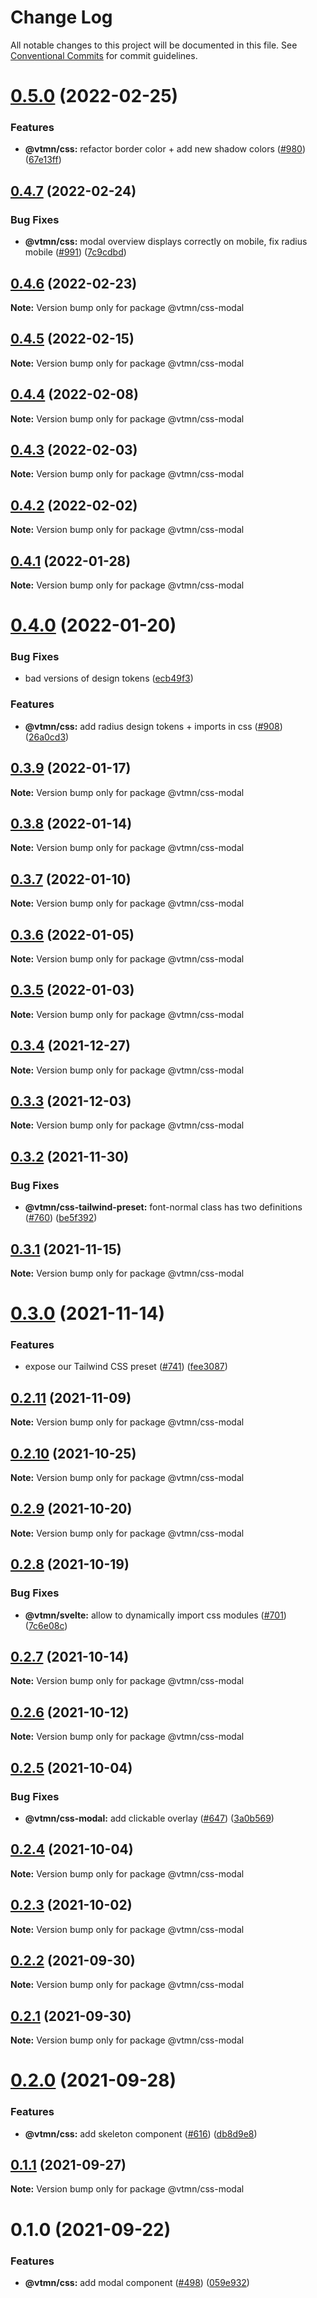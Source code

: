 # Change Log

All notable changes to this project will be documented in this file.
See [Conventional Commits](https://conventionalcommits.org) for commit guidelines.

# [0.5.0](https://github.com/Decathlon/vitamin-web/compare/@vtmn/css-modal@0.4.7...@vtmn/css-modal@0.5.0) (2022-02-25)


### Features

* **@vtmn/css:** refactor border color + add new shadow colors ([#980](https://github.com/Decathlon/vitamin-web/issues/980)) ([67e13ff](https://github.com/Decathlon/vitamin-web/commit/67e13ff48c922ddea167feea824e9dfdc8b18fec))





## [0.4.7](https://github.com/Decathlon/vitamin-web/compare/@vtmn/css-modal@0.4.6...@vtmn/css-modal@0.4.7) (2022-02-24)


### Bug Fixes

* **@vtmn/css:** modal overview displays correctly on mobile, fix radius mobile ([#991](https://github.com/Decathlon/vitamin-web/issues/991)) ([7c9cdbd](https://github.com/Decathlon/vitamin-web/commit/7c9cdbd396df895ccf3032c6dd30bf62c5a89ae0))





## [0.4.6](https://github.com/Decathlon/vitamin-web/compare/@vtmn/css-modal@0.4.5...@vtmn/css-modal@0.4.6) (2022-02-23)

**Note:** Version bump only for package @vtmn/css-modal





## [0.4.5](https://github.com/Decathlon/vitamin-web/compare/@vtmn/css-modal@0.4.4...@vtmn/css-modal@0.4.5) (2022-02-15)

**Note:** Version bump only for package @vtmn/css-modal





## [0.4.4](https://github.com/Decathlon/vitamin-web/compare/@vtmn/css-modal@0.4.3...@vtmn/css-modal@0.4.4) (2022-02-08)

**Note:** Version bump only for package @vtmn/css-modal





## [0.4.3](https://github.com/Decathlon/vitamin-web/compare/@vtmn/css-modal@0.4.2...@vtmn/css-modal@0.4.3) (2022-02-03)

**Note:** Version bump only for package @vtmn/css-modal





## [0.4.2](https://github.com/Decathlon/vitamin-web/compare/@vtmn/css-modal@0.4.1...@vtmn/css-modal@0.4.2) (2022-02-02)

**Note:** Version bump only for package @vtmn/css-modal





## [0.4.1](https://github.com/Decathlon/vitamin-web/compare/@vtmn/css-modal@0.4.0...@vtmn/css-modal@0.4.1) (2022-01-28)

**Note:** Version bump only for package @vtmn/css-modal





# [0.4.0](https://github.com/Decathlon/vitamin-web/compare/@vtmn/css-modal@0.3.9...@vtmn/css-modal@0.4.0) (2022-01-20)


### Bug Fixes

* bad versions of design tokens ([ecb49f3](https://github.com/Decathlon/vitamin-web/commit/ecb49f3d1e672cb3ba78c23dc64fd899ea4a08c1))


### Features

* **@vtmn/css:** add radius design tokens + imports in css ([#908](https://github.com/Decathlon/vitamin-web/issues/908)) ([26a0cd3](https://github.com/Decathlon/vitamin-web/commit/26a0cd3809792e9ea127bfaa8aa66ed3bd276990))





## [0.3.9](https://github.com/Decathlon/vitamin-web/compare/@vtmn/css-modal@0.3.8...@vtmn/css-modal@0.3.9) (2022-01-17)

**Note:** Version bump only for package @vtmn/css-modal





## [0.3.8](https://github.com/Decathlon/vitamin-web/compare/@vtmn/css-modal@0.3.7...@vtmn/css-modal@0.3.8) (2022-01-14)

**Note:** Version bump only for package @vtmn/css-modal





## [0.3.7](https://github.com/Decathlon/vitamin-web/compare/@vtmn/css-modal@0.3.6...@vtmn/css-modal@0.3.7) (2022-01-10)

**Note:** Version bump only for package @vtmn/css-modal





## [0.3.6](https://github.com/Decathlon/vitamin-web/compare/@vtmn/css-modal@0.3.5...@vtmn/css-modal@0.3.6) (2022-01-05)

**Note:** Version bump only for package @vtmn/css-modal





## [0.3.5](https://github.com/Decathlon/vitamin-web/compare/@vtmn/css-modal@0.3.4...@vtmn/css-modal@0.3.5) (2022-01-03)

**Note:** Version bump only for package @vtmn/css-modal





## [0.3.4](https://github.com/Decathlon/vitamin-web/compare/@vtmn/css-modal@0.3.3...@vtmn/css-modal@0.3.4) (2021-12-27)

**Note:** Version bump only for package @vtmn/css-modal





## [0.3.3](https://github.com/Decathlon/vitamin-web/compare/@vtmn/css-modal@0.3.2...@vtmn/css-modal@0.3.3) (2021-12-03)

**Note:** Version bump only for package @vtmn/css-modal





## [0.3.2](https://github.com/Decathlon/vitamin-web/compare/@vtmn/css-modal@0.3.1...@vtmn/css-modal@0.3.2) (2021-11-30)


### Bug Fixes

* **@vtmn/css-tailwind-preset:** font-normal class has two definitions ([#760](https://github.com/Decathlon/vitamin-web/issues/760)) ([be5f392](https://github.com/Decathlon/vitamin-web/commit/be5f39296dfaa2deb89e84f2823e10108fb037a2))





## [0.3.1](https://github.com/Decathlon/vitamin-web/compare/@vtmn/css-modal@0.3.0...@vtmn/css-modal@0.3.1) (2021-11-15)

**Note:** Version bump only for package @vtmn/css-modal





# [0.3.0](https://github.com/Decathlon/vitamin-web/compare/@vtmn/css-modal@0.2.11...@vtmn/css-modal@0.3.0) (2021-11-14)


### Features

* expose our Tailwind CSS preset ([#741](https://github.com/Decathlon/vitamin-web/issues/741)) ([fee3087](https://github.com/Decathlon/vitamin-web/commit/fee308730bd4978fecdcfdf4bc3d8b9ef95e5739))





## [0.2.11](https://github.com/Decathlon/vitamin-web/compare/@vtmn/css-modal@0.2.10...@vtmn/css-modal@0.2.11) (2021-11-09)

**Note:** Version bump only for package @vtmn/css-modal





## [0.2.10](https://github.com/Decathlon/vitamin-web/compare/@vtmn/css-modal@0.2.9...@vtmn/css-modal@0.2.10) (2021-10-25)

**Note:** Version bump only for package @vtmn/css-modal





## [0.2.9](https://github.com/Decathlon/vitamin-web/compare/@vtmn/css-modal@0.2.8...@vtmn/css-modal@0.2.9) (2021-10-20)

**Note:** Version bump only for package @vtmn/css-modal





## [0.2.8](https://github.com/Decathlon/vitamin-web/compare/@vtmn/css-modal@0.2.7...@vtmn/css-modal@0.2.8) (2021-10-19)


### Bug Fixes

* **@vtmn/svelte:** allow to dynamically import css modules ([#701](https://github.com/Decathlon/vitamin-web/issues/701)) ([7c6e08c](https://github.com/Decathlon/vitamin-web/commit/7c6e08c4f76aa32fe92f91d7979df73796ff66e7))





## [0.2.7](https://github.com/Decathlon/vitamin-web/compare/@vtmn/css-modal@0.2.6...@vtmn/css-modal@0.2.7) (2021-10-14)

**Note:** Version bump only for package @vtmn/css-modal





## [0.2.6](https://github.com/Decathlon/vitamin-web/compare/@vtmn/css-modal@0.2.5...@vtmn/css-modal@0.2.6) (2021-10-12)

**Note:** Version bump only for package @vtmn/css-modal





## [0.2.5](https://github.com/Decathlon/vitamin-web/compare/@vtmn/css-modal@0.2.4...@vtmn/css-modal@0.2.5) (2021-10-04)


### Bug Fixes

* **@vtmn/css-modal:** add clickable overlay ([#647](https://github.com/Decathlon/vitamin-web/issues/647)) ([3a0b569](https://github.com/Decathlon/vitamin-web/commit/3a0b56947b9f13a4bf674e698675b5fd4bd7378b))





## [0.2.4](https://github.com/Decathlon/vitamin-web/compare/@vtmn/css-modal@0.2.3...@vtmn/css-modal@0.2.4) (2021-10-04)

**Note:** Version bump only for package @vtmn/css-modal





## [0.2.3](https://github.com/Decathlon/vitamin-web/compare/@vtmn/css-modal@0.2.2...@vtmn/css-modal@0.2.3) (2021-10-02)

**Note:** Version bump only for package @vtmn/css-modal





## [0.2.2](https://github.com/Decathlon/vitamin-web/compare/@vtmn/css-modal@0.2.1...@vtmn/css-modal@0.2.2) (2021-09-30)

**Note:** Version bump only for package @vtmn/css-modal





## [0.2.1](https://github.com/Decathlon/vitamin-web/compare/@vtmn/css-modal@0.2.0...@vtmn/css-modal@0.2.1) (2021-09-30)

**Note:** Version bump only for package @vtmn/css-modal





# [0.2.0](https://github.com/Decathlon/vitamin-web/compare/@vtmn/css-modal@0.1.1...@vtmn/css-modal@0.2.0) (2021-09-28)


### Features

* **@vtmn/css:** add skeleton component ([#616](https://github.com/Decathlon/vitamin-web/issues/616)) ([db8d9e8](https://github.com/Decathlon/vitamin-web/commit/db8d9e80eeb56aac8b3b5584b421244eb8588537))





## [0.1.1](https://github.com/Decathlon/vitamin-web/compare/@vtmn/css-modal@0.1.0...@vtmn/css-modal@0.1.1) (2021-09-27)

**Note:** Version bump only for package @vtmn/css-modal





# 0.1.0 (2021-09-22)


### Features

* **@vtmn/css:** add modal component ([#498](https://github.com/Decathlon/vitamin-web/issues/498)) ([059e932](https://github.com/Decathlon/vitamin-web/commit/059e9326b6218f4aac3c2c69696139ee73768917))
